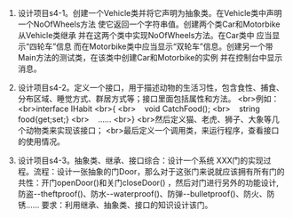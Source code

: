 1. 设计项目s4-1。创建一个Vehicle类并将它声明为抽象类。在Vehicle类中声明一个NoOfWheels方法 使它返回一个字符串值。创建两个类Car和Motorbike从Vehicle类继承 并在这两个类中实现NoOfWheels方法。在Car类中 应当显示“四轮车”信息 而在Motorbike类中应当显示“双轮车”信息。创建另一个带Main方法的测试类，在该类中创建Car和Motorbike的实例 并在控制台中显示消息。


2. 设计项目s4-2。定义一个接口，用于描述动物的生活习性，包含食性、捕食、分布区域、睡觉方式、群居方式等；接口里面包括属性和方法。
\<br>例如：
\<br>interface IHabit
\<br>{
\<br>    void CatchFood();
\<br>    string food{get;set;}
\<br>    ……
\<br>} 
\<br>然后定义猫、老虎、狮子、大象等几个动物类来实现该接口；
\<br>最后定义一个调用类，来运行程序，查看接口的使用情况。


3. 设计项目s4-3。抽象类、继承、接口综合：设计一个系统 XXX门的实现过程。流程：设计一张抽象的门Door，那么对于这张门来说就应该拥有所有门的共性：开门openDoor()和关门closeDoor() ，然后对门进行另外的功能设计,防盗--theftproof()、防水--waterproof()、防弹--bulletproof()、防火、防锈…… 要求：利用继承、抽象类、接口的知识设计该门。

